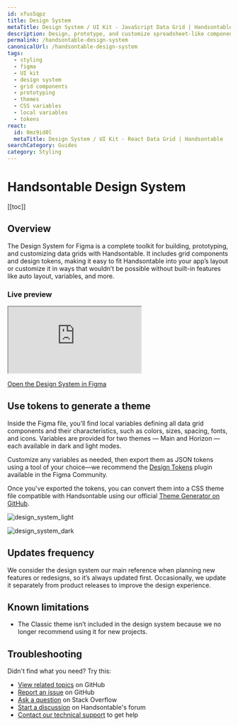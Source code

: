 ```yaml
---
id: xfus5qpz
title: Design System
metaTitle: Design System / UI Kit - JavaScript Data Grid | Handsontable
description: Design, prototype, and customize spreadsheet-like components with the Design System for Figma.
permalink: /handsontable-design-system
canonicalUrl: /handsontable-design-system
tags:
  - styling
  - figma
  - UI kit
  - design system
  - grid components
  - prototyping
  - themes
  - CSS variables
  - local variables
  - tokens
react:
  id: 0mz9id0l
  metaTitle: Design System / UI Kit - React Data Grid | Handsontable
searchCategory: Guides
category: Styling
---
```


# Handsontable Design System 

[[toc]]

## Overview

The Design System for Figma is a complete toolkit for building, prototyping, and customizing data grids with Handsontable. It includes grid components and design tokens, making it easy to fit Handsontable into your app’s layout or customize it in ways that wouldn’t be possible without built-in features like auto layout, variables, and more.

### Live preview

<iframe class="iframe-responsive" src="https://embed.figma.com/design/H7qfV5G066Qs1kG6AlWkq6/Handsontable-Design-System-(Community)?node-id=4492-11857&embed-host=share" allowfullscreen></iframe>

[Open the Design System in Figma](https://www.figma.com/community/file/1487445656371116081)

## Use tokens to generate a theme

Inside the Figma file, you’ll find local variables defining all data grid components and their characteristics, such as colors, sizes, spacing, fonts, and icons. Variables are provided for two themes — Main and Horizon — each available in dark and light modes.

Customize any variables as needed, then export them as JSON tokens using a tool of your choice—we recommend the [Design Tokens](https://www.figma.com/community/plugin/888356646278934516/design-tokens) plugin available in the Figma Community.

Once you've exported the tokens, you can convert them into a CSS theme file compatible with Handsontable using our official [Theme Generator on GitHub](https://github.com/handsontable/handsontable-figma).

<span class="img-light">

![design_system_light]({{$basePath}}/img/design_system_light.png)

</span>

<span class="img-dark">

![design_system_dark]({{$basePath}}/img/design_system_dark.png)

</span>


## Updates frequency

We consider the design system our main reference when planning new features or redesigns, so it’s always updated first. Occasionally, we update it separately from product releases to improve the design experience.

## Known limitations

- The Classic theme isn’t included in the design system because we no longer recommend using it for new projects.

## Troubleshooting

Didn't find what you need? Try this:

- [View related topics](https://github.com/handsontable/handsontable/issues/) on GitHub
- [Report an issue](https://github.com/handsontable/handsontable/issues/new/choose) on GitHub
- [Ask a question](https://stackoverflow.com/questions/tagged/handsontable) on Stack Overflow
- [Start a discussion](https://forum.handsontable.com/c/getting-help/questions) on Handsontable's forum
- [Contact our technical support](https://handsontable.com/contact?category=technical_support) to get help